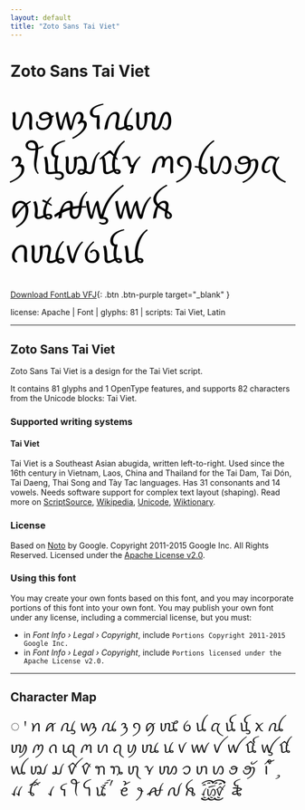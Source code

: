 ```yaml
---
layout: default
title: "Zoto Sans Tai Viet"
---
```


# Zoto Sans Tai Viet

<div contenteditable="true" style="font-family: Zoto Sans Tai Viet; font-size: 4em; color:black; margin: 0.5em 0 0.5em 0; line-height: 1.4em;">
ꪕꪮꪃꪺꪄꪪ ꪅꪻꪍꪢꪠꪩ ꪔꪆꪶꪭꪯꪋ ꪇꪽꫛꪟꪛꫝ ꪒꪘꪚꪉꪌꪊ
</div>

[Download FontLab VFJ](https://downgit.github.io/#/home?url=https://github.com/fontlabcom/getgo-fonts/blob/main/getgo-fonts/apache/zotosans/zotosans-taiviet.ttf){: .btn .btn-purple target="_blank" }

license: Apache \| Font \| glyphs: 81 \| scripts: Tai Viet, Latin

---


## Zoto Sans Tai Viet

Zoto Sans Tai Viet is a design for the Tai Viet script.

It contains 81 glyphs and 1 OpenType features, and supports 82 characters from the Unicode blocks: Tai Viet.


### Supported writing systems


#### Tai Viet

Tai Viet is a Southeast Asian abugida, written left-to-right. Used since the 16th century in Vietnam, Laos, China and Thailand for the Tai Dam, Tai Dón, Tai Daeng, Thai Song and Tày Tac languages. Has 31 consonants and 14 vowels. Needs software support for complex text layout (shaping). Read more on [ScriptSource](https://scriptsource.org/scr/Tavt), [Wikipedia](https://en.wikipedia.org/wiki/ISO_15924:Tavt), [Unicode](https://www.unicode.org/versions/Unicode13.0.0/ch16.pdf#G59747), [Wiktionary](https://en.wiktionary.org/wiki/Category:Tai_Viet_script).


### License

Based on [Noto](https://github.com/notofonts) by Google. Copyright 2011-2015 Google Inc. All Rights Reserved. Licensed under the [Apache License v2.0](https://www.apache.org/licenses/LICENSE-2.0.txt).

### Using this font

You may create your own fonts based on this font, and you may incorporate portions of this font into your own font. You may publish your own font under any license, including a commercial license, but you must:

- in _Font Info › Legal › Copyright_, include `Portions Copyright 2011-2015 Google Inc.`
- in _Font Info › Legal › Copyright_, include `Portions licensed under the Apache License v2.0.`


---

## Character Map

<div style="font-family: Zoto Sans Tai Viet; font-size: 2em;">
◌ ꞌ ꪀ ꪁ ꪂ ꪃ ꪄ ꪅ ꪆ ꪇ ꪈ ꪉ ꪊ ꪋ ꪌ ꪍ ꪎ ꪏ ꪐ ꪑ ꪒ ꪓ ꪔ ꪕ ꪖ ꪗ ꪘ ꪙ ꪚ ꪛ ꪜ ꪝ ꪞ ꪟ ꪠ ꪡ ꪢ ꪣ ꪤ ꪥ ꪦ ꪧ ꪨ ꪩ ꪪ ꪫ ꪬ ꪭ ꪮ ꪯ ꪰ ꪱ ꪲ ꪳ ꪴ ꪵ ꪶ ꪷ ꪸ ꪹ ꪺ ꪻ ꪼ ꪽ ꪾ ꪿ ꫀ ꫁ ꫂ ꫛ ꫜ ꫝ ꫞ ꫟
</div>

